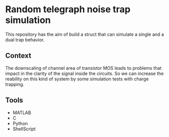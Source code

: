 # Random telegraph noise trap simulation

This repository has the aim of build a struct that can simulate a single and a dual trap behavior. 

## Context

The downscaling of channel area of transistor MOS leads to problems that impact in the clarity of the signal inside the circuits. So we can
increase the reability on this kind of system by some simulation tests with charge trapping.

## Tools

- MATLAB
- C
- Python
- ShellScript
